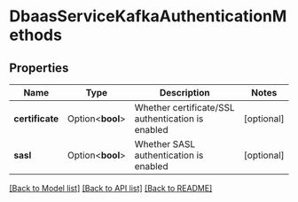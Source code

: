 # DbaasServiceKafkaAuthenticationMethods

## Properties

Name | Type | Description | Notes
------------ | ------------- | ------------- | -------------
**certificate** | Option<**bool**> | Whether certificate/SSL authentication is enabled | [optional]
**sasl** | Option<**bool**> | Whether SASL authentication is enabled | [optional]

[[Back to Model list]](../README.md#documentation-for-models) [[Back to API list]](../README.md#documentation-for-api-endpoints) [[Back to README]](../README.md)


